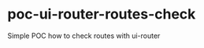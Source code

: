 poc-ui-router-routes-check
==========================

Simple POC how to check routes with ui-router
